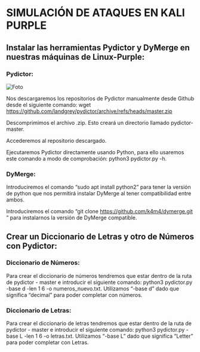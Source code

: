 # SIMULACIÓN DE ATAQUES EN KALI PURPLE

## Instalar las herramientas Pydictor y DyMerge en nuestras máquinas de Linux-Purple:

### Pydictor:

![Foto](https://drive.google.com/drive/folders/16cJ7kr-EQGvz_59Tlv7Kcko0ohBYEo45)

Nos descargaremos los repositorios de Pydictor manualmente desde Github desde el siguiente comando: wget https://github.com/landgrey/pydictor/archive/refs/heads/master.zip



Descomprimimos el archivo .zip. Esto creará un directorio llamado pydictor-master.



Accederemos al repositorio descargado.



Ejecutaremos Pydictor directamente usando Python, para ello usaremos este comando a modo de comprobación: python3 pydictor.py -h.

### DyMerge:



Introduciremos el comando “sudo apt install python2” para tener la versión de python que nos permitirá instalar DyMerge al tener compatibilidad entre ambos.


Introduciremos el comando “git clone https://github.com/k4m4/dymerge.git ” para instalarnos la versión de DyMerge compatible.



## Crear un Diccionario de Letras y otro de Números con Pydictor:

### Diccionario de Números:




Para crear el diccionario de números tendremos que estar dentro de la ruta de pydictor - master e introducir el siguiente comando: python3 pydictor.py -base d -len 1 6 -o numeros_nuevo.txt. Utilizamos “-base d” dado que significa “decimal” para poder completar con números.

### Diccionario de Letras:



Para crear el diccionario de letras tendremos que estar dentro de la ruta de pydictor - master e introducir el siguiente comando: python3 pydictor.py -base L -len 1 6 -o letras.txt. Utilizamos “-base L” dado que significa “Letter” para poder completar con Letras.


